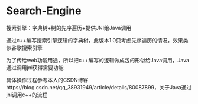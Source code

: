 # Search-Engine
搜索引擎：字典树+树的先序遍历+提供JNI给Java调用

通过c++编写搜索引擎逻辑的字典树，此版本1.0只考虑先序遍历的情况，效果类似谷歌搜索引擎

为了传给web功能用途，所以把c++编写的逻辑做成包的形似给Java调用，Java通过调用jni获得需要功能

具体操作过程参考本人的CSDN博客https://blog.csdn.net/qq_38931949/article/details/80087899，关于Java通过jni调用c++的流程
